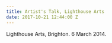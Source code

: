 ```yaml
---
title: Artist's Talk, Lighthouse Arts
date: 2017-10-21 12:44:00 Z
---
```


 Lighthouse Arts, Brighton. 6 March 2014.